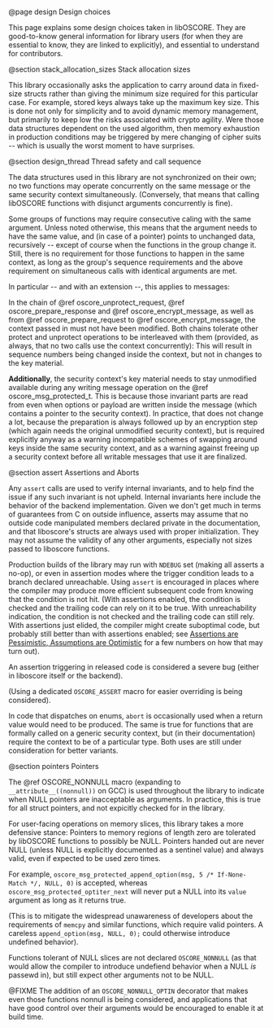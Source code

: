 @page design Design choices

This page explains some design choices taken in libOSCORE.
They are good-to-know general information for library users
(for when they are essential to know, they are linked to explicitly),
and essential to understand for contributors.

@section stack_allocation_sizes Stack allocation sizes

This library occasionally asks the application to carry around data in fixed-size structs
rather than giving the minimum size required for this particular case.
For example, stored keys always take up the maximum key size.
This is done not only for simplicity and to avoid dynamic memory management,
but primarily to keep low the risks associated with crypto agility.
Were those data structures dependent on the used algorithm,
then memory exhaustion in production conditions
may be triggered by mere changing of cipher suits
-- which is usually the worst moment to have surprises.

@section design_thread Thread safety and call sequence

The data structures used in this library are not synchronized on their own;
no two functions may operate concurrently on the same message or the same security context simultaneously.
(Conversely, that means that calling libOSCORE functions with disjunct arguments concurrently is fine).

Some groups of functions may require consecutive caling with the same argument.
Unless noted otherwise, this means that the argument needs to have the same value,
and (in case of a pointer) points to unchanged data, recursively --
except of course when the functions in the group change it.
Still, there is no requirement for those functions to happen in the same context,
as long as the group's sequence requirements
and the above requirement on simultaneous calls with identical arguments are met.

In particular -- and with an extension --, this applies to messages:

In the chain of @ref oscore_unprotect_request, @ref oscore_prepare_response and @ref oscore_encrypt_message,
as well as from @ref oscore_prepare_request to @ref oscore_encrypt_message,
the context passed in must not have been modified.
Both chains tolerate other protect and unprotect operations to be interleaved with them
(provided, as always, that no two calls use the context concurrently):
This will result in sequence numbers being changed inside the context,
but not in changes to the key material.

**Additionally**,
the security context's key material needs to stay unmodified available during any writing message operation on the @ref oscore_msg_protected_t.
This is because those invariant parts are read from even when options or payload are written inside the message
(which contains a pointer to the security context).
In practice, that does not change a lot, because the preparation is always followed up by an encryption step
(which again needs the original unmodified security context),
but is required explicitly anyway as a warning incompatible schemes of swapping around keys inside the same security context,
and as a warning against freeing up a security context before all writable messages that use it are finalized.


@section assert Assertions and Aborts

Any `assert` calls are used to verify internal invariants, and to help find the
issue if any such invariant is not upheld. Internal invariants here include the
behavior of the backend implementation. Given we don't get much in terms of
guarantees from C on outside influence, asserts may assume that no outside code
manipulated members declared private in the documentation, and that liboscore's
structs are always used with proper initialization. They may not assume the
validity of any other arguments, especially not sizes passed to liboscore
functions.

Production builds of the library may run with `NDEBUG` set (making all asserts
a no-op), or even in assertion modes where the trigger condition leads to a
branch declared unreachable. Using `assert` is encouraged in places where the
compiler may produce more efficient subsequent code from knowing that the condition is not
hit. (With assertions enabled, the condition is checked and the trailing code
can rely on it to be true. With unreachability indication, the condition is not
checked and the trailing code can still rely. With assertions just elided, the
compiler might create suboptimal code, but probably still better than with
assertions enabled; see [Assertions are Pessimistic, Assumptions are
Optimistic](https://blog.regehr.org/archives/1096) for a few numbers on how
that may turn out).

An assertion triggering in released code is considered a severe bug (either in
liboscore itself or the backend).

(Using a dedicated `OSCORE_ASSERT` macro for easier overriding is being
considered).

In code that dispatches on enums,
`abort` is occasionally used when a return value would need to be produced.
The same is true for functions that are formally called on a generic security context,
but (in their documentation) require the context to be of a particular type.
Both uses are still under consideration for better variants.


@section pointers Pointers

The @ref OSCORE_NONNULL macro (expanding to `__attribute__((nonnull))` on GCC)
is used throughout the library to indicate when NULL pointers are inacceptable as arguments.
In practice, this is true for all struct pointers, and not expicitly checked for in the library.

For user-facing operations on memory slices, this library takes a more defensive stance:
Pointers to memory regions of length zero are tolerated by libOSCORE functions to possibly be NULL.
Pointers handed out are never NULL (unless NULL is
explicitly documented as a sentinel value) and always valid, even if expected
to be used zero times.

For example, `oscore_msg_protected_append_option(msg, 5 /* If-None-Match */, NULL, 0)` is accepted,
whereas `oscore_msg_protected_optiter_next` will never put a NULL into its `value` argument as long as it returns true.

(This is to mitigate the widespread unawareness of developers about the
requirements of `memcpy` and similar functions, which require valid pointers. A
careless `append_option(msg, NULL, 0);` could otherwise introduce undefined
behavior).

Functions tolerant of NULL slices are not declared `OSCORE_NONNULL`
(as that would allow the compiler to introduce undefiend behavior when a NULL *is* passewd in),
but still expect other arguments not to be NULL.

@FIXME The addition of an `OSCORE_NONNULL_OPTIN` decorator that makes even those functions nonnull is being considered,
and applications that have good control over their arguments would be encouraged to enable it at build time.
